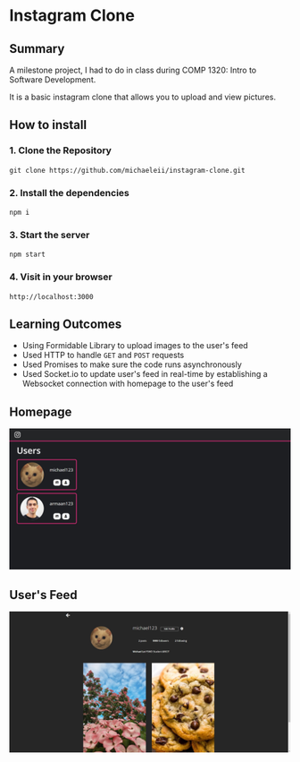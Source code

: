 # Instagram Clone

## Summary

A milestone project, I had to do in class during COMP 1320: Intro to Software Development.

It is a basic instagram clone that allows you to upload and view pictures.

## How to install

### 1. Clone the Repository

```git
git clone https://github.com/michaeleii/instagram-clone.git
```

### 2. Install the dependencies

```npm
npm i
```

### 3. Start the server

```npm
npm start
```

### 4. Visit in your browser

```url
http://localhost:3000
```

## Learning Outcomes

- Using Formidable Library to upload images to the user's feed
- Used HTTP to handle `GET` and `POST` requests
- Used Promises to make sure the code runs asynchronously
- Used Socket.io to update user's feed in real-time by establishing a Websocket connection with homepage to the user's feed

## Homepage

![Homepage](images/home.jpg)

## User's Feed

![User's Feed](images/feed.jpg)

